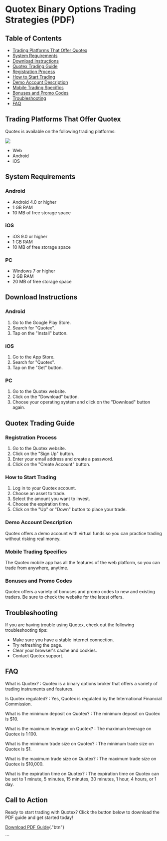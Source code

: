 # Quotex Binary Options Trading Strategies (PDF)

## Table of Contents

-   [Trading Platforms That Offer Quotex](\%22#trading-platforms\%22)
-   [System Requirements](\%22#system-requirements\%22)
-   [Download Instructions](\%22#download-instructions\%22)
-   [Quotex Trading Guide](\%22#quotex-trading-guide\%22)
-   [Registration Process](\%22#registration-process\%22)
-   [How to Start Trading](\%22#how-to-start-trading\%22)
-   [Demo Account Description](\%22#demo-account-description\%22)
-   [Mobile Trading Specifics](\%22#mobile-trading-specifics\%22)
-   [Bonuses and Promo Codes](\%22#bonuses-and-promo-codes\%22)
-   [Troubleshooting](\%22#troubleshooting\%22)
-   [FAQ](\%22#faq\%22)

## Trading Platforms That Offer Quotex

Quotex is available on the following trading platforms:

[![](https://static.quotex.io/files/4_en/300_250.jpg)](https://traff.sbs/brokerqxlid)

-   Web
-   Android
-   iOS

## System Requirements

### Android

-   Android 4.0 or higher
-   1 GB RAM
-   10 MB of free storage space

### iOS

-   iOS 9.0 or higher
-   1 GB RAM
-   10 MB of free storage space

### PC

-   Windows 7 or higher
-   2 GB RAM
-   20 MB of free storage space

## Download Instructions

### Android

1.  Go to the Google Play Store.
2.  Search for "Quotex".
3.  Tap on the "Install" button.

### iOS

1.  Go to the App Store.
2.  Search for "Quotex".
3.  Tap on the "Get" button.

### PC

1.  Go to the Quotex website.
2.  Click on the "Download" button.
3.  Choose your operating system and click on the "Download"
    button again.

## Quotex Trading Guide

### Registration Process

1.  Go to the Quotex website.
2.  Click on the "Sign Up" button.
3.  Enter your email address and create a password.
4.  Click on the "Create Account" button.

### How to Start Trading

1.  Log in to your Quotex account.
2.  Choose an asset to trade.
3.  Select the amount you want to invest.
4.  Choose the expiration time.
5.  Click on the "Up" or "Down" button to place your trade.

### Demo Account Description

Quotex offers a demo account with virtual funds so you can practice
trading without risking real money.

### Mobile Trading Specifics

The Quotex mobile app has all the features of the web platform, so you
can trade from anywhere, anytime.

### Bonuses and Promo Codes

Quotex offers a variety of bonuses and promo codes to new and existing
traders. Be sure to check the website for the latest offers.

## Troubleshooting

If you are having trouble using Quotex, check out the following
troubleshooting tips:

-   Make sure you have a stable internet connection.
-   Try refreshing the page.
-   Clear your browser\'s cache and cookies.
-   Contact Quotex support.

## FAQ

What is Quotex?
:   Quotex is a binary options broker that offers a variety of trading
    instruments and features.

Is Quotex regulated?
:   Yes, Quotex is regulated by the International Financial Commission.

What is the minimum deposit on Quotex?
:   The minimum deposit on Quotex is \$10.

What is the maximum leverage on Quotex?
:   The maximum leverage on Quotex is 1:100.

What is the minimum trade size on Quotex?
:   The minimum trade size on Quotex is \$1.

What is the maximum trade size on Quotex?
:   The maximum trade size on Quotex is \$10,000.

What is the expiration time on Quotex?
:   The expiration time on Quotex can be set to 1 minute, 5 minutes, 15
    minutes, 30 minutes, 1 hour, 4 hours, or 1 day.

## Call to Action

Ready to start trading with Quotex? Click the button below to download
the PDF guide and get started today!

[Download PDF
Guide](\%22https://traff.sbs/brokerqxsignup\%22){."btn"}

\`\`\`

